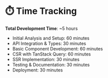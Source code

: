 # ⏱️ Time Tracking

**Total Development Time**: ~5 hours

- Initial Analysis and Setup: 60 minutes
- API Integration & Types: 30 minutes
- Basic Component Development: 60 minutes
- CSR with TanStack Query: 60 minutes
- SSR Implementation: 30 minutes
- Testing & Documentation: 30 minutes
- Deployment: 30 minutes
